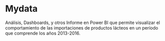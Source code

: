 # Mydata
Análisis, Dashboards, y otros
Informe en Power BI que permite visualizar el comportamiento de las importaciones de productos lácteos en un período que comprende los años 2013-2016.
